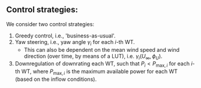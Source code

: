 ## Control strategies:

We consider two control strategies:

1. Greedy control, i.e., 'business-as-usual'.
2. Yaw steering, i.e., yaw angle $\gamma_{i}$ for each $i$-th WT.
   - This can also be dependent on the mean wind speed and wind direction (over time, by means of a LUT), i.e. $\gamma_{i}(U_{\infty},\phi_{U})$.
3. Downregulation of downrating each WT, such that $P_{i} < P_{\mathrm{max},i}$ for each $i$-th WT, where $P_{\mathrm{max},i}$ is the maximum available power for each WT (based on the inflow conditions).
